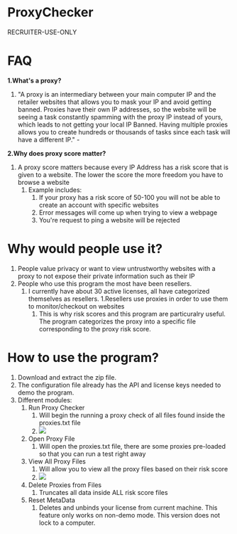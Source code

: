 # ProxyChecker
RECRUITER-USE-ONLY

# FAQ
**1.What's a proxy?**
   1. "A proxy is an intermediary between your main computer IP and the retailer websites that allows you to mask your IP and avoid getting banned. Proxies have their own IP addresses, so the website will be seeing a task constantly spamming with the proxy IP instead of yours, which leads to not getting your local IP Banned. Having multiple proxies allows you to create hundreds or thousands of tasks since each task will have a different IP." -

**2.Why does proxy score matter?**
   1. A proxy score matters because every IP Address has a risk score that is given to a website. The lower the score the more freedom you have to browse a website
      1. Example includes:
         1. If your proxy has a risk score of 50-100 you will not be able to create an account with specific websites
         1. Error messages will come up when trying to view a webpage
         1. You're request to ping a website will be rejected

# Why would people use it?

1. People value privacy or want to view untrustworthy websites with a proxy to not expose their private information such as their IP
1. People who use this program the most have been resellers.
   1. I currently have about 30 active licenses, all have categorized themselves as resellers.
      1.Resellers use proxies in order to use them to monitor/checkout on websites
         1. This is why risk scores and this program are particuralry useful. The program categorizes the proxy into a specific file corresponding to the proxy risk score.


# How to use the program?

1. Download and extract the zip file.
2. The configuration file already has the API and license keys needed to demo the program.
3. Different modules:
   1. Run Proxy Checker
      1. Will begin the running a proxy check of all files found inside the proxies.txt file
      2. <img src="https://i.imgur.com/R5O34Kn.gif">
   1. Open Proxy File 
      1. Will open the proxies.txt file, there are some proxies pre-loaded so that you can run a test right away
   1. View All Proxy Files
      1. Will allow you to view all the proxy files based on their risk score
      2. <img src="https://i.imgur.com/RiBDszY.gif">
   1. Delete Proxies from Files
      1. Truncates all data inside ALL risk score files
   1. Reset MetaData
      1. Deletes and unbinds your license from current machine. This feature only works on non-demo mode. This version does not lock to a computer.


         
